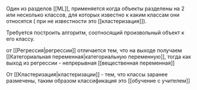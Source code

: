 Один из разделов [[ML]], применяется когда объекты разделены на 2 или несколько классов, для которых известно к каким классам они относятся ( при не известности это [[кластеризация]]).

Требуется построить алгоритм, соотносящий произвольный объект к его классу.

от [[Регрессия|регрессии]] отличается тем, что на выходе получаем [[Категориальная переменная|категориальную переменную]], тогда как выход из регрессии - непрерывная [[вещественная переменная]]

От [[Кластеризация|кластеризации]] - тем, что классы заранее размечены, таким образом классификация это [[обучение с учителем]]